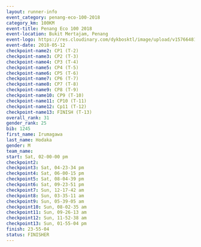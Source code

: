 ```yaml
--- 
layout: runner-info 
event_category: penang-eco-100-2018 
category_km: 100KM 
event-title: Penang Eco 100 2018 
event-location: Bukit Mertajam, Penang 
event-logo: https://res.cloudinary.com/dykbosktl/image/upload/v1576648106/Logo/Logo_lovxhg.jpg 
event-date: 2018-05-12 
checkpoint-name2: CP1 (T-2) 
checkpoint-name3: CP2 (T-3) 
checkpoint-name4: CP3 (T-4) 
checkpoint-name5: CP4 (T-5) 
checkpoint-name6: CP5 (T-6) 
checkpoint-name7: CP6 (T-7) 
checkpoint-name8: CP7 (T-8) 
checkpoint-name9: CP8 (T-9) 
checkpoint-name10: CP9 (T-10) 
checkpoint-name11: CP10 (T-11) 
checkpoint-name12: Cp11 (T-12) 
checkpoint-name13: FINISH (T-13) 
overall_rank: 31
gender_rank: 25
bib: 1245
first_name: Irumagawa
last_name: Hodaka
gender: M
team_name: 
start: Sat, 02-00-00 pm
checkpoint2: 
checkpoint3: Sat, 04-23-34 pm
checkpoint4: Sat, 06-00-15 pm
checkpoint5: Sat, 08-04-39 pm
checkpoint6: Sat, 09-23-51 pm
checkpoint7: Sun, 12-17-42 am
checkpoint8: Sun, 03-35-11 am
checkpoint9: Sun, 05-39-05 am
checkpoint10: Sun, 08-02-35 am
checkpoint11: Sun, 09-26-13 am
checkpoint12: Sun, 11-52-38 am
checkpoint13: Sun, 01-55-04 pm
finish: 23-55-04
status: FINISHER
--- 
```

